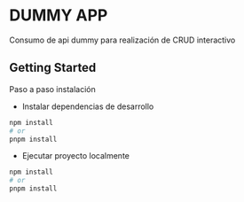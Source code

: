 # DUMMY APP

Consumo de api dummy para realización de CRUD interactivo

[](dummy-app.gif)

## Getting Started

Paso a paso instalación

- Instalar dependencias de desarrollo

```bash
npm install
# or
pnpm install
```

- Ejecutar proyecto localmente

```bash
npm install
# or
pnpm install
```

